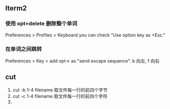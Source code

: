 ## Iterm2
### 使用 opt+delete 删除整个单词
Preferences > Profiles > Keyboard you can check "Use option key as +Esc."

### 在单词之间跳转
Preferences > Key > add opt-> as "send escape sequence". b 向左, f 向右

## cut
1. cut -b 1-4 filename 取文件每一行的前四个字节
2. cut -c 1-4 filename 取文件每一行的前四个字符
3. 
